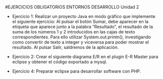 

#EJERCICIOS OBLIGATORIOS ENTORNOS DESARROLLO 
Unidad 2
- Ejercicio 1: Realizar un proyecto Java en modo gráfico que implemente el siguiente ejercicio:
Al pulsar el botón Sumar, debe aparecer en la etiqueta que aparece junto a la palabra “Resultado”, el resultado de la suma
de los números 1 y 2 introducidos en las cajas de texto correspondientes. Para ello utilizar System.out.printn(), investigando
como convertir de texto a integer y viceversa para poder mostrar el resultado.
Al pulsar Salir, saldremos de la aplicación.

- Ejercicio 2: Crear el siguiente diagrama E/R en el plugin E-R Master para eclipse y obtener el código exportado a mysql.

- Ejercicio 4: Preparar eclipse para desarrollar software con PHP.
